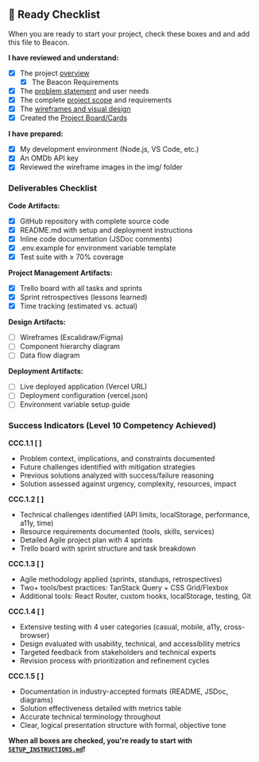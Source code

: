 ## 🚦 Ready Checklist 

When you are ready to start your project, check these boxes and and add this file to Beacon.

**I have reviewed and understand:**
- [x] The project [overview](./overview.md)
    - [x] The Beacon Requirements
- [x] The [problem statement](./00-problem.md) and user needs
- [x] The complete [project scope](./01-project-scope.md) and requirements
- [x] The [wireframes and visual design](./02-wireframes-overview.md)
- [x] Created the [Project Board/Cards](./03-trello-project-board-guide.md)

**I have prepared:**
- [x] My development environment (Node.js, VS Code, etc.)
- [x] An OMDb API key
- [x] Reviewed the wireframe images in the img/ folder

### Deliverables Checklist

**Code Artifacts:**
- [x] GitHub repository with complete source code
- [x] README.md with setup and deployment instructions
- [x] Inline code documentation (JSDoc comments)
- [x] .env.example for environment variable template
- [x] Test suite with ≥ 70% coverage

**Project Management Artifacts:**
- [x] Trello board with all tasks and sprints
- [x] Sprint retrospectives (lessons learned)
- [x] Time tracking (estimated vs. actual)

**Design Artifacts:**
- [ ] Wireframes (Excalidraw/Figma)
- [ ] Component hierarchy diagram
- [ ] Data flow diagram

**Deployment Artifacts:**
- [ ] Live deployed application (Vercel URL)
- [ ] Deployment configuration (vercel.json)
- [ ] Environment variable setup guide

### Success Indicators (Level 10 Competency Achieved)

**CCC.1.1 [ ]**
- Problem context, implications, and constraints documented
- Future challenges identified with mitigation strategies
- Previous solutions analyzed with success/failure reasoning
- Solution assessed against urgency, complexity, resources, impact

**CCC.1.2 [ ]**
- Technical challenges identified (API limits, localStorage, performance, a11y, time)
- Resource requirements documented (tools, skills, services)
- Detailed Agile project plan with 4 sprints
- Trello board with sprint structure and task breakdown

**CCC.1.3 [ ]**
- Agile methodology applied (sprints, standups, retrospectives)
- Two+ tools/best practices: TanStack Query + CSS Grid/Flexbox
- Additional tools: React Router, custom hooks, localStorage, testing, Git

**CCC.1.4 [ ]**
- Extensive testing with 4 user categories (casual, mobile, a11y, cross-browser)
- Design evaluated with usability, technical, and accessibility metrics
- Targeted feedback from stakeholders and technical experts
- Revision process with prioritization and refinement cycles

**CCC.1.5 [ ]**
- Documentation in industry-accepted formats (README, JSDoc, diagrams)
- Solution effectiveness detailed with metrics table
- Accurate technical terminology throughout
- Clear, logical presentation structure with formal, objective tone

**When all boxes are checked, you're ready to start with [`SETUP_INSTRUCTIONS.md`](./04-SETUP_INSTRUCTIONS.md)!**